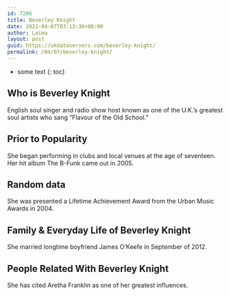 ```yaml
---
id: 7206
title: Beverley Knight
date: 2021-04-07T03:13:36+00:00
author: Laima
layout: post
guid: https://ukdataservers.com/beverley-knight/
permalink: /04/07/beverley-knight/
---
```


* some text
{: toc}


## Who is Beverley Knight
                  
                  
                  
English soul singer and radio show host known as one of the U.K.&#8217;s greatest soul artists who sang &#8220;Flavour of the Old School.&#8221;
                  
              
            
              
            
                
                
                
## Prior to Popularity
                  
                  
                  
She began performing in clubs and local venues at the age of seventeen. Her hit album The B-Funk came out in 2005.
                  
              
            
              
            
                
                
                
## Random data
                  
                  
                  
She was presented a Lifetime Achievement Award from the Urban Music Awards in 2004.
                  
              
            
              
            
                
                
                
## Family & Everyday Life of Beverley Knight
                  
                  
                  
She married longtime boyfriend James O&#8217;Keefe in September of 2012.
                  
              
            
              
            
                
                
                
## People Related With Beverley Knight
                  
                  
                  
She has cited Aretha Franklin as one of her greatest influences.
                  
              
            
              
            
                
              
            
              
              
            
            
              
            
          
          
          